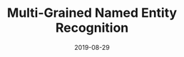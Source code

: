 ---
title: "Multi-Grained Named Entity Recognition"
collection: conferences
permalink: /publication/MGNER
date: 2019-08-29
year: "2019"
venue: "ACL"
city: 
state: ""
thumbnail: "MGNER.png"
teaser : 
authors: "Congying Xia, Chenwei Zhang, Tao Yang, Yaliang Li, Nan Du, Xian Wu, Wei Fan, Fenglong Ma"
bibtex: MGNER.txt
uri: https://arxiv.org/abs/1906.08449
arxiv: 
project: 
source:
poster: 
data:
---